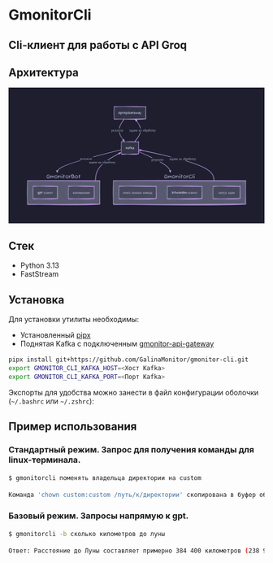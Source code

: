 # GmonitorCli
## Cli-клиент для работы с API Groq

## Архитектура
![alt text](./docs/arch.png)

## Стек
- Python 3.13
- FastStream
## Установка
Для установки утилиты необходимы:
- Установленный [pipx](https://pipx.pypa.io/stable/installation/)
- Поднятая Kafka с подключенным [gmonitor-api-gateway](https://github.com/GalinaMonitor/gmonitor-api-gateway)
```bash
pipx install git+https://github.com/GalinaMonitor/gmonitor-cli.git
export GMONITOR_CLI_KAFKA_HOST=<Хост Kafka>
export GMONITOR_CLI_KAFKA_PORT=<Порт Kafka>
```
Экспорты для удобства можно занести в файл конфигурации оболочки (`~/.bashrc` или `~/.zshrc`):

## Пример использования

### Стандартный режим. Запрос для получения команды для linux-терминала.
```bash
$ gmonitorcli поменять владельца директории на custom

Команда 'chown custom:custom /путь/к/директории' скопирована в буфер обмена
```
### Базовый режим. Запросы напрямую к gpt.
```bash
$ gmonitorcli -b сколько километров до луны

Ответ: Расстояние до Луны составляет примерно 384 400 километров (238 900 миль).
```
